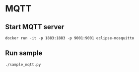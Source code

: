 # MQTT

## Start MQTT server

```
docker run -it -p 1883:1883 -p 9001:9001 eclipse-mosquitto
```

## Run sample

```
./sample_mqtt.py
```
